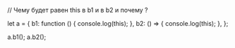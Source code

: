 // Чему будет равен this в b1 и в b2 и почему ?
    
let a = {
    b1: function () {
        console.log(this);
    },
    b2: () => {
        console.log(this);
    },
};

a.b1();
a.b2();